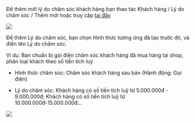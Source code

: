 Để thêm mới lý do chăm sóc khách hàng bạn thao tác Khách hàng / Lý do chăm sóc / Thêm mới hoặc truy cập [tại đây](https://new.nhanh.vn/customer/reason/add)


![](https://raw.githubusercontent.com/nhanhapi/manual/master/docs/khach-hang/img/cac-buoc-them-moi-ly-do-cham-soc.jpg)


Để thêm Lý do chăm sóc, bạn chọn Hình thức tương ứng đã tạo trước đó, và điền tên Lý do chăm sóc.

Ví dụ: Bạn chuẩn bị gọi điện chăm sóc khách hàng đã mua hàng tại shop, phân loại khách theo số tiền tích luỹ
- Hình thức chăm sóc: Chăm sóc khách hàng sau bán (Hành động: Gọi điện)

- Lý do chăm sóc: Khách hàng có số tiền tích luỹ từ 5.000.000đ - 9.000.000đ; Khách hàng có số tiền tích luỹ từ 10.000.000đ-15.000.000đ...


![](https://raw.githubusercontent.com/nhanhapi/manual/master/docs/khach-hang/img/vi-du-them-ly-do-cham-soc.jpg)
